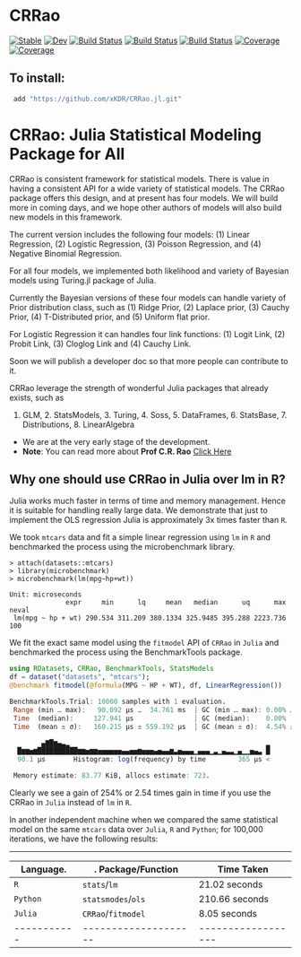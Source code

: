 # CRRao

[![Stable](https://img.shields.io/badge/docs-stable-blue.svg)](https://xKDR.github.io/CRRao.jl/stable)
[![Dev](https://img.shields.io/badge/docs-dev-blue.svg)](https://xKDR.github.io/CRRao.jl/dev)
[![Build Status](https://travis-ci.com/xKDR/CRRao.jl.svg?branch=main)](https://travis-ci.com/xKDR/CRRao.jl)
[![Build Status](https://ci.appveyor.com/api/projects/status/github/xKDR/CRRao.jl?svg=true)](https://ci.appveyor.com/project/xKDR/CRRao-jl)
[![Build Status](https://api.cirrus-ci.com/github/xKDR/CRRao.jl.svg)](https://cirrus-ci.com/github/xKDR/CRRao.jl)
[![Coverage](https://codecov.io/gh/xKDR/CRRao.jl/branch/main/graph/badge.svg)](https://codecov.io/gh/xKDR/CRRao.jl)
[![Coverage](https://coveralls.io/repos/github/xKDR/CRRao.jl/badge.svg?branch=main)](https://coveralls.io/github/xKDR/CRRao.jl?branch=main)

## To install: 
```Julia
 add "https://github.com/xKDR/CRRao.jl.git"
```

# CRRao: Julia Statistical Modeling Package for All

CRRao is consistent framework for statistical models. There is value in having a consistent API for a wide variety of statistical models. The CRRao package offers this design, and at present has four models. We will build more in coming days, and we hope other authors of models will also build new models in this framework.

The current version includes the following four models: 
(1) Linear Regression, 
(2) Logistic Regression, 
(3) Poisson Regression, and 
(4) Negative Binomial Regression. 

For all four models, we implemented both likelihood and variety of Bayesian models using Turing.jl package of Julia. 

Currently the Bayesian versions of these four models can handle variety of Prior distribution class, such as 
(1) Ridge Prior, 
(2) Laplace prior, 
(3) Cauchy Prior, 
(4) T-Distributed prior, and 
(5) Uniform flat prior. 

For Logistic Regression it can handles four link functions: (1) Logit Link, (2) Probit Link, (3) Cloglog Link and (4) Cauchy Link.

Soon we will publish a developer doc so that more people can contribute to it.

CRRao leverage the strength of wonderful Julia packages that already exists, such as 
   1. GLM,  2. StatsModels, 3. Turing,  4. Soss, 5. DataFrames, 6. StatsBase, 7. Distributions, 8. LinearAlgebra

+ We are at the very early stage of the development.
+ **Note**: You can read more about **Prof C.R. Rao** [Click Here](https://en.wikipedia.org/wiki/C._R._Rao)

## **Why one should use CRRao in Julia over lm in R?**

Julia works much faster in terms of time and memory management. Hence it is suitable for handling really large data. We demonstrate that just to implement the OLS regression Julia is approximately 3x times faster than `R`.

We took `mtcars` data and fit a simple linear regression using `lm` in `R` and benchmarked the process using the microbenchmark library. 

```{r}
> attach(datasets::mtcars)
> library(microbenchmark)
> microbenchmark(lm(mpg~hp+wt))
```

```{r}
Unit: microseconds
              expr     min      lq     mean   median      uq      max neval
 lm(mpg ~ hp + wt) 290.534 311.209 380.1334 325.9485 395.288 2223.736   100
```

We fit the exact same model using the `fitmodel` API of `CRRao` in `Julia` and benchmarked the process using the BenchmarkTools package.

```julia
using RDatasets, CRRao, BenchmarkTools, StatsModels
df = dataset("datasets", "mtcars");
@benchmark fitmodel(@formula(MPG ~ HP + WT), df, LinearRegression())
```

```julia
BenchmarkTools.Trial: 10000 samples with 1 evaluation.
 Range (min … max):   90.092 μs …  34.761 ms  ┊ GC (min … max): 0.00% … 0.00%
 Time  (median):     127.941 μs               ┊ GC (median):    0.00%
 Time  (mean ± σ):   160.215 μs ± 559.192 μs  ┊ GC (mean ± σ):  4.54% ± 3.30%

        ▄▇█▆▄▃▂                                                 ▂
  █▆▆▅▆██████████▆▆▅▆▆▅▅▅▅▅▅▄▄▅▅▆▅▅▅▄▅▄▄▆▃▅▄▄▄▁▄▄▄▁▃▁▄▃▃▁▄▁▁▅▄▃ █
  90.1 μs       Histogram: log(frequency) by time        365 μs <

 Memory estimate: 83.77 KiB, allocs estimate: 723.
```


Clearly we see a gain of 254% or 2.54 times gain in time if you use the CRRao in `Julia` instead of `lm` in `R`.


In another independent machine when we compared the same statistical model on the same `mtcars` data over `Julia`, `R` and `Python`; for 100,000 iterations, we have the following results:

--------------------------------------------------
Language.  |.  Package/Function |    Time Taken
-----------| -------------------|------------------
`R`        |   `stats`/`lm`     |   21.02 seconds
`Python`   |  `statsmodes`/`ols`|  210.66 seconds
`Julia`    |  `CRRao`/`fitmodel`|    8.05 seconds
-----------|--------------------|------------------
